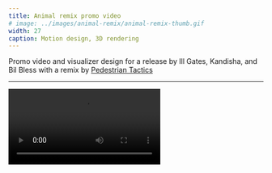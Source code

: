 ```yaml
---
title: Animal remix promo video
# image: ../images/animal-remix/animal-remix-thumb.gif
width: 27
caption: Motion design, 3D rendering
---
```


Promo video and visualizer design for a release by Ill Gates, Kandisha, and Bil Bless with a remix by [Pedestrian Tactics](http://pedestriantactics.com)

***

<video controls src="images/animal-remix/animal-remix-video.mp4"></video>